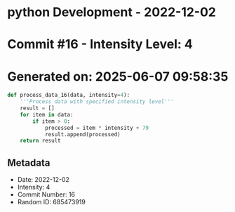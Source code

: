 ﻿# python Development - 2022-12-02
# Commit #16 - Intensity Level: 4
# Generated on: 2025-06-07 09:58:35
```python
def process_data_16(data, intensity=4):
    '''Process data with specified intensity level'''
    result = []
    for item in data:
        if item > 0:
            processed = item * intensity + 79
            result.append(processed)
    return result
```
## Metadata
- Date: 2022-12-02
- Intensity: 4
- Commit Number: 16
- Random ID: 685473919
